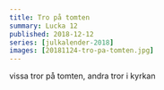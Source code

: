 ```yaml
---
title: Tro på tomten
summary: Lucka 12
published: 2018-12-12
series: [julkalender-2018]
images: [20181124-tro-pa-tomten.jpg]
---
```


vissa tror på tomten, andra tror i kyrkan
